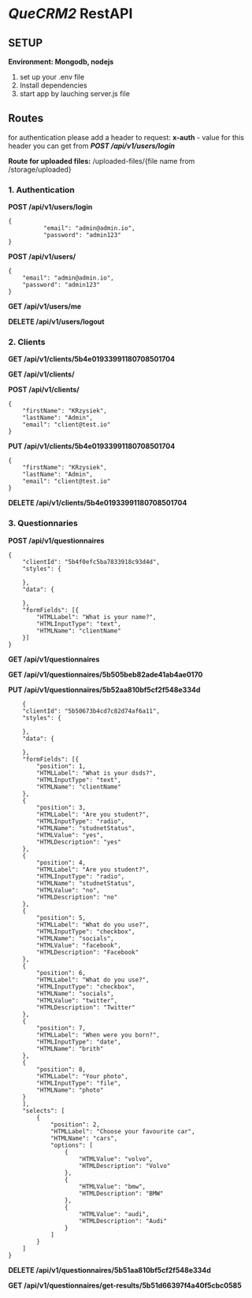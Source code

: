 # _QueCRM2_ RestAPI

## SETUP

**Environment: Mongodb, nodejs**

1. set up your .env file
2. Install dependencies
3. start app by lauching server.js file


## Routes

for authentication please add a header to request: **x-auth** - value for this header you
can get from **_POST /api/v1/users/login_**


**Route for uploaded files:**
/uploaded-files/{file name from /storage/uploaded}

### 1. Authentication
**POST /api/v1/users/login**


    {
              "email": "admin@admin.io",
              "password": "admin123"
    }
    
**POST /api/v1/users/**

    {
        "email": "admin@admin.io",
        "password": "admin123"
    }
    
**GET /api/v1/users/me**

**DELETE /api/v1/users/logout**

### 2. Clients

**GET /api/v1/clients/5b4e01933991180708501704**

**GET /api/v1/clients/**

**POST /api/v1/clients/**

    {
        "firstName": "KRzysiek",
        "lastName": "Admin",
        "email": "client@test.io"
    }
    
**PUT /api/v1/clients/5b4e01933991180708501704**

    {
        "firstName": "KRzysiek",
        "lastName": "Admin",
        "email": "client@test.io"
    }
    
**DELETE /api/v1/clients/5b4e01933991180708501704**

### 3. Questionnaries 

**POST /api/v1/questionnaires**

    {
        "clientId": "5b4f0efc5ba7833918c93d4d",
        "styles": {
            
        },
        "data": {
            
        },
        "formFields": [{
            "HTMLLabel": "What is your name?",
            "HTMLInputType": "text",
            "HTMLName": "clientName"
        }]
    }

**GET /api/v1/questionnaires**

**GET /api/v1/questionnaires/5b505beb82ade41ab4ae0170**

**PUT /api/v1/questionnaires/5b52aa810bf5cf2f548e334d**

        {
        "clientId": "5b50673b4cd7c82d74af6a11",
        "styles": {
            
        },
        "data": {
            
        },
        "formFields": [{
            "position": 1,
            "HTMLLabel": "What is your dsds?",
            "HTMLInputType": "text",
            "HTMLName": "clientName"
        },
        {
            "position": 3,
            "HTMLLabel": "Are you student?",
            "HTMLInputType": "radio",
            "HTMLName": "studnetStatus",
            "HTMLValue": "yes",
            "HTMLDescription": "yes"
        },
        {
            "position": 4,
            "HTMLLabel": "Are you student?",
            "HTMLInputType": "radio",
            "HTMLName": "studnetStatus",
            "HTMLValue": "no",
            "HTMLDescription": "no"
        },
        {
            "position": 5,
            "HTMLLabel": "What do you use?",
            "HTMLInputType": "checkbox",
            "HTMLName": "socials",
            "HTMLValue": "facebook",
            "HTMLDescription": "Facebook"
        },
        {
            "position": 6,
            "HTMLLabel": "What do you use?",
            "HTMLInputType": "checkbox",
            "HTMLName": "socials",
            "HTMLValue": "twitter",
            "HTMLDescription": "Twitter"
        },
        {
            "position": 7,
            "HTMLLabel": "When were you born?",
            "HTMLInputType": "date",
            "HTMLName": "brith"
        },
        {
            "position": 8,
            "HTMLLabel": "Your photo",
            "HTMLInputType": "file",
            "HTMLName": "photo"
        }
        ],
        "selects": [
            {
                "position": 2,
                "HTMLLabel": "Choose your favourite car",
                "HTMLName": "cars",
                "options": [
                    {
                        "HTMLValue": "volvo",
                        "HTMLDescription": "Volvo"
                    },
                    {
                        "HTMLValue": "bmw",
                        "HTMLDescription": "BMW"
                    },
                    {
                        "HTMLValue": "audi",
                        "HTMLDescription": "Audi"
                    }
                ]
            }
        ]
    }

**DELETE /api/v1/questionnaires/5b51aa810bf5cf2f548e334d**

**GET /api/v1/questionnaires/get-results/5b51d66397f4a40f5cbc0585**